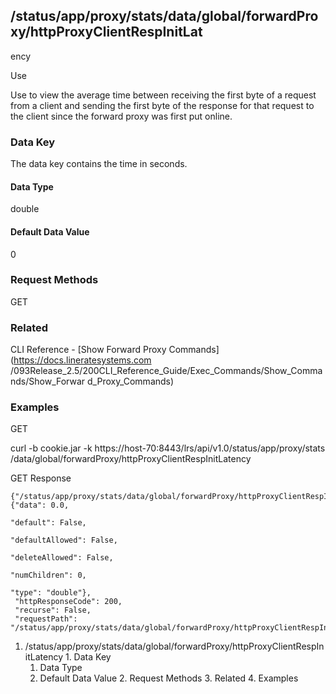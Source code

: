 ## /status/app/proxy/stats/data/global/forwardProxy/httpProxyClientRespInitLat
ency

Use

Use to view the average time between receiving the first byte of a request
from a client and sending the first byte of the response for that request to
the client since the forward proxy was first put online.

### Data Key

The data key contains the time in seconds.

#### Data Type

double

#### Default Data Value

0

### Request Methods

GET

### Related

CLI Reference - [Show Forward Proxy Commands](https://docs.lineratesystems.com
/093Release_2.5/200CLI_Reference_Guide/Exec_Commands/Show_Commands/Show_Forwar
d_Proxy_Commands)

### Examples

GET

curl -b cookie.jar -k https://host-70:8443/lrs/api/v1.0/status/app/proxy/stats
/data/global/forwardProxy/httpProxyClientRespInitLatency

GET Response

    
    
    {"/status/app/proxy/stats/data/global/forwardProxy/httpProxyClientRespInitLatency": {"data": 0.0,
                                                                                          "default": False,
                                                                                          "defaultAllowed": False,
                                                                                          "deleteAllowed": False,
                                                                                          "numChildren": 0,
                                                                                          "type": "double"},
     "httpResponseCode": 200,
     "recurse": False,
     "requestPath": "/status/app/proxy/stats/data/global/forwardProxy/httpProxyClientRespInitLatency"}
    

  1. /status/app/proxy/stats/data/global/forwardProxy/httpProxyClientRespInitLatency
    1. Data Key
      1. Data Type
      2. Default Data Value
    2. Request Methods
    3. Related
    4. Examples

